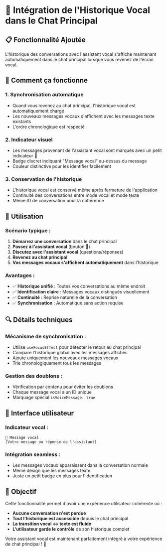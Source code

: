 # 🔄 Intégration de l'Historique Vocal dans le Chat Principal

## 📋 Fonctionnalité Ajoutée

L'historique des conversations avec l'assistant vocal s'affiche maintenant automatiquement dans le chat principal lorsque vous revenez de l'écran vocal.

## 🔧 Comment ça fonctionne

### 1. **Synchronisation automatique**
- Quand vous revenez au chat principal, l'historique vocal est automatiquement chargé
- Les nouveaux messages vocaux s'affichent avec les messages texte existants
- L'ordre chronologique est respecté

### 2. **Indicateur visuel**
- Les messages provenant de l'assistant vocal sont marqués avec un petit indicateur 🎤
- Badge discret indiquant "Message vocal" au-dessus du message
- Couleur distinctive pour les identifier facilement

### 3. **Conservation de l'historique**
- L'historique vocal est conservé même après fermeture de l'application
- Continuité des conversations entre mode vocal et mode texte
- Même ID de conversation pour la cohérence

## 🚀 Utilisation

### Scénario typique :
1. **Démarrez une conversation** dans le chat principal
2. **Passez à l'assistant vocal** (bouton 🎤)
3. **Discutez avec l'assistant vocal** (questions/réponses)
4. **Revenez au chat principal**
5. **Vos messages vocaux s'affichent automatiquement** dans l'historique

### Avantages :
- ✅ **Historique unifié** : Toutes vos conversations au même endroit
- ✅ **Identification claire** : Messages vocaux distingués visuellement
- ✅ **Continuité** : Reprise naturelle de la conversation
- ✅ **Synchronisation** : Automatique sans action requise

## 🔍 Détails techniques

### Mécanisme de synchronisation :
- Utilise `useFocusEffect` pour détecter le retour au chat principal
- Compare l'historique global avec les messages affichés
- Ajoute uniquement les nouveaux messages vocaux
- Trie chronologiquement tous les messages

### Gestion des doublons :
- Vérification par contenu pour éviter les doublons
- Chaque message vocal a un ID unique
- Marquage spécial `isVoiceMessage: true`

## 📱 Interface utilisateur

### Indicateur vocal :
```
🎤 Message vocal
[Votre message ou réponse de l'assistant]
```

### Intégration seamless :
- Les messages vocaux apparaissent dans la conversation normale
- Même design que les messages texte
- Juste un petit badge en plus pour l'identification

## 🎯 Objectif

Cette fonctionnalité permet d'avoir une expérience utilisateur cohérente où :
- **Aucune conversation n'est perdue**
- **Tout l'historique est accessible** depuis le chat principal
- **La transition vocal ↔ texte est fluide**
- **L'utilisateur garde le contrôle** de son historique complet

Votre assistant vocal est maintenant parfaitement intégré à votre expérience de chat principal ! 🎉 